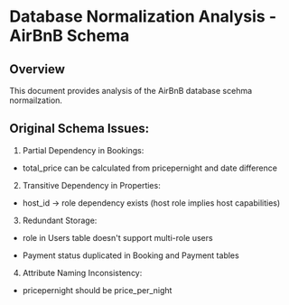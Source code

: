 # Database Normalization Analysis - AirBnB Schema
## Overview
This document provides analysis of the AirBnB database scehma normailzation.


## Original Schema Issues:
1. Partial Dependency in Bookings:

* total_price can be calculated from pricepernight and date difference

2. Transitive Dependency in Properties:

* host_id → role dependency exists (host role implies host capabilities)

3. Redundant Storage:

* role in Users table doesn't support multi-role users

* Payment status duplicated in Booking and Payment tables

4. Attribute Naming Inconsistency:

* pricepernight should be price_per_night